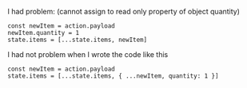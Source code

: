 I had problem: (cannot assign to read only property of object quantity)

```
const newItem = action.payload
newItem.quantity = 1
state.items = [...state.items, newItem]

```

I had not problem when I wrote the code like this

```
const newItem = action.payload
state.items = [...state.items, { ...newItem, quantity: 1 }]
```
